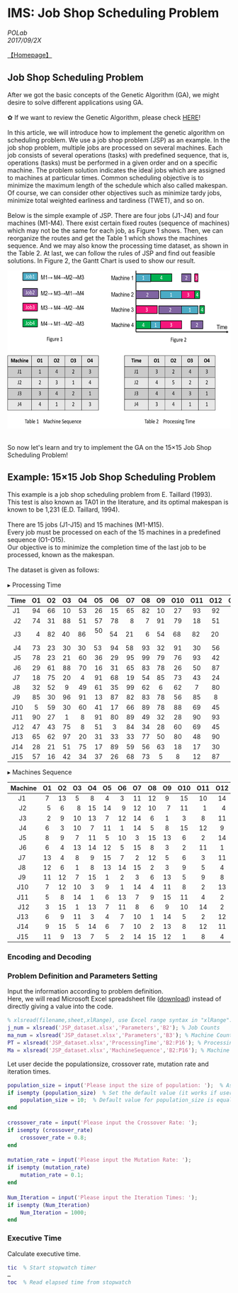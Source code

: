 # IMS: Job Shop Scheduling Problem #
*POLab*
<br>
*2017/09/2X*

[【Homepage】](https://github.com/PO-LAB/Intelligent-Manufacturing-Systems/blob/master/README.md)

## Job Shop Scheduling Problem ##
After we got the basic concepts of the Genetic Algorithm (GA), we might desire to solve different applications using GA.
<br/>
<br/>
✿ If we want to review the Genetic Algorithm, please check [HERE](https://github.com/PO-LAB/Intelligent-Manufacturing-Systems/blob/master/Genetic_Algorithm/Genetic_Algorithm.md)!
<br/>
<br/>
In this article, we will introduce how to implement the genetic algorithm on scheduling problem. We use a job shop problem (JSP) as an example. In the job shop problem, multiple jobs are processed on several machines. Each job consists of several operations (tasks) with predefined sequence, that is, operations (tasks) must be performed in a given order and on a specific machine. The problem solution indicates the ideal jobs which are assigned to machines at particular times. Common scheduling objective is to minimize the maximum length of the schedule which also called makespan. Of course, we can consider other objectives such as minimize tardy jobs, minimize total weighted earliness and tardiness (TWET), and so on.
<br/>
<br/>
Below is the simple example of JSP. There are four jobs (J1-J4) and four machines (M1-M4). There exist certain fixed routes (sequence of machines) which may not be the same for each job, as Figure 1 shows. Then, we can reorganize the routes and get the Table 1 which shows the machines sequence. And we may also know the processing time dataset, as shown in the Table 2. At last, we can follow the rules of JSP and find out feasible solutions. In Figure 2, the Gantt Chart is used to show our result.

<div align=center>
<img src="https://github.com/ChinYiTseng/IMS/blob/master/JSP_GA/JSP_simplecase.png" alt="GitHub" width="614" height="356"/>
</div>
<br/>

So now let's learn and try to implement the GA on the 15×15 Job Shop Scheduling Problem! 

## Example: 15×15 Job Shop Scheduling Problem ##
This example is a job shop scheduling problem from E. Taillard (1993).<br/>
This test is also known as TA01 in the literature, and its optimal makespan is known to be 1,231 (E.D. Taillard, 1994). <br/><br/>
There are 15 jobs (J1-J15) and 15 machines (M1-M15).<br/>
Every job must be processed on each of the 15 machines in a predefined sequence (O1-O15).<br/>
Our objective is to minimize the completion time of the last job to be processed, known as the makespan. <br/><br/>
The dataset is given as follows:
<br/><br/>
▸ Processing Time 

 Time |  O1  |  O2  |  O3  |  O4  |  O5  |  O6  |  O7  |  O8  |  O9  |  O10 |  O11 |  O12 |  O13 |  O14 |  O15 |
 :--: | :--: | :--: | :--: | :--: | :--: | :--: | :--: | :--: | :--: | :--: | :--: | :--: | :--: | :--: | :--: |
  J1  |  94  |  66  |  10  |  53  |  26  |  15  |  65  |  82  |  10  |  27  |  93  |  92  |  96  |  70  |  83  |
  J2  |  74  |  31  |  88  |  51  |  57  |  78  |   8  |   7  |  91  |  79  |  18  |  51  |  18  |  99  |  33  |
  J3  |   4  |  82  |  40  |  86  |  50  |  54  |  21  |   6  |  54  |  68  |  82  |  20  |  39  |  35  |  68  |
  J4  |  73  |  23  |  30  |  30  |  53  |  94  |  58  |  93  |  32  |  91  |  30  |  56  |  27  |  92  |   9  |
  J5  |  78  |  23  |  21  |  60  |  36  |  29  |  95  |  99  |  79  |  76  |  93  |  42  |  52  |  42  |  96  |
  J6  |  29  |  61  |  88  |  70  |  16  |  31  |  65  |  83  |  78  |  26  |  50  |  87  |  62  |  14  |  30  |
  J7  |  18  |  75  |  20  |   4  |  91  |  68  |  19  |  54  |  85  |  73  |  43  |  24  |  37  |  87  |  66  |
  J8  |  32  |  52  |   9  |  49  |  61  |  35  |  99  |  62  |   6  |  62  |   7  |  80  |   3  |  57  |   7  |
  J9  |  85  |  30  |  96  |  91  |  13  |  87  |  82  |  83  |  78  |  56  |  85  |   8  |  66  |  88  |  15  |
  J10 |   5  |  59  |  30  |  60  |  41  |  17  |  66  |  89  |  78  |  88  |  69  |  45  |  82  |   6  |  13  |
  J11 |  90  |  27  |   1  |   8  |  91  |  80  |  89  |  49  |  32  |  28  |  90  |  93  |   6  |  35  |  73  |
  J12 |  47  |  43  |  75  |   8  |  51  |   3  |  84  |  34  |  28  |  60  |  69  |  45  |  67  |  58  |  87  |
  J13 |  65  |  62  |  97  |  20  |  31  |  33  |  33  |  77  |  50  |  80  |  48  |  90  |  75  |  96  |  44  |
  J14 |  28  |  21  |  51  |  75  |  17  |  89  |  59  |  56  |  63  |  18  |  17  |  30  |  16  |   7  |  35  |
  J15 |  57  |  16  |  42  |  34  |  37  |  26  |  68  |  73  |   5  |   8  |  12  |  87  |  83  |  20  |  97  |

▸ Machines Sequence

Machine |  O1  |  O2  |  O3  |  O4  |  O5  |  O6  |  O7  |  O8  |  O9  |  O10 |  O11 |  O12 |  O13 |  O14 |  O15 |
 :--:   | :--: | :--: | :--: | :--: | :--: | :--: | :--: | :--: | :--: | :--: | :--: | :--: | :--: | :--: | :--: |
  J1    |   7  |  13  |   5  |   8  |   4  |   3  |  11  |  12  |   9  |  15  |  10  |  14  |    6 |    1 |    2 |
  J2    |   5  |   6  |   8  |  15  |  14  |   9  |  12  |  10  |   7  |  11  |   1  |   4  |   13 |    2 |    3 |
  J3    |   2  |   9  |  10  |  13  |   7  |  12  |  14  |   6  |   1  |   3  |   8  |  11  |    5 |    4 |   15 |
  J4    |   6  |   3  |  10  |   7  |  11  |   1  |  14  |   5  |   8  |  15  |  12  |   9  |   13 |    2 |    4 |
  J5    |   8  |   9  |   7  |  11  |   5  |  10  |   3  |  15  |  13  |   6  |   2  |  14  |   12 |    1 |    4 |
  J6    |   6  |   4  |  13  |  14  |  12  |   5  |  15  |   8  |   3  |   2  |  11  |   1  |   10 |    7 |    9 |
  J7    |  13  |   4  |   8  |   9  |  15  |   7  |   2  |  12  |   5  |   6  |   3  |  11  |    1 |   14 |   10 |
  J8    |  12  |   6  |   1  |   8  |  13  |  14  |  15  |   2  |   3  |   9  |   5  |   4  |   10 |    7 |   11 |
  J9    |  11  |  12  |   7  |  15  |   1  |   2  |   3  |   6  |  13  |   5  |   9  |   8  |   10 |   14 |    4 |
  J10   |   7  |  12  |  10  |   3  |   9  |   1  |  14  |   4  |  11  |   8  |   2  |  13  |   15 |    5 |    6 |
  J11   |   5  |   8  |  14  |   1  |   6  |  13  |   7  |   9  |  15  |  11  |   4  |   2  |   12 |   10 |    3 |
  J12   |   3  |  15  |   1  |  13  |   7  |  11  |   8  |   6  |   9  |  10  |  14  |   2  |    4 |   12 |    5 |
  J13   |   6  |   9  |  11  |   3  |   4  |   7  |  10  |   1  |  14  |   5  |   2  |  12  |   13 |    8 |   15 |
  J14   |   9  |  15  |   5  |  14  |   6  |   7  |  10  |   2  |  13  |   8  |  12  |  11  |    4 |    3 |    1 |
  J15   |  11  |   9  |  13  |   7  |   5  |   2  |  14  |  15  |  12  |   1  |   8  |   4  |    3 |   10 |    6 |
  
### Encoding and Decoding ###

### Problem Definition and Parameters Setting ###
Input the information according to problem definition. <br/>
Here, we will read Microsoft Excel spreadsheet file ([download](https://github.com/ChinYiTseng/IMS/raw/master/JSP_GA/JSP_dataset.xlsx)) instead of directly giving a value into the code.
```matlab
% xlsread(filename,sheet,xlRange), use Excel range syntax in "xlRange".
j_num = xlsread('JSP_dataset.xlsx','Parameters','B2'); % Job Counts
ma_num = xlsread('JSP_dataset.xlsx','Parameters','B3'); % Machine Counts
PT = xlsread('JSP_dataset.xlsx','ProcessingTime','B2:P16'); % Processing Time
Ma = xlsread('JSP_dataset.xlsx','MachineSequence','B2:P16'); % Machine Sequence
```

Let user decide the populationsize, crossover rate, mutation rate and iteration times.
```matlab
population_size = input('Please input the size of population: ');  % Ask user to input the population size.
if isempty (population_size)  % Set the default value (it works if user doesn't input anything to population_size).
    population_size = 10;  % Default value for population_size is equal to 10
end

crossover_rate = input('Please input the Crossover Rate: ');
if isempty (crossover_rate) 
    crossover_rate = 0.8;
end

mutation_rate = input('Please input the Mutation Rate: '); 
if isempty (mutation_rate) 
    mutation_rate = 0.1;
end

Num_Iteration = input('Please input the Iteration Times: '); 
if isempty (Num_Iteration) 
    Num_Iteration = 1000;
end
```

### Executive Time ###
Calculate executive time.
```matlab
tic  % Start stopwatch timer
…
toc  % Read elapsed time from stopwatch
```
